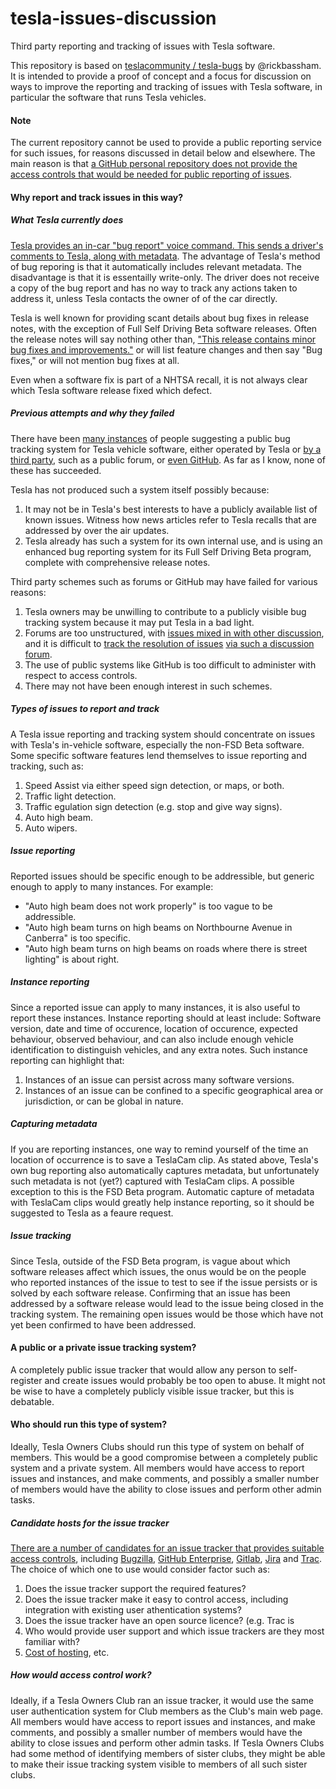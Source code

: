 # tesla-issues-discussion
Third party reporting and tracking of issues with Tesla software.

This repository is based on [teslacommunity / tesla-bugs](https://github.com/teslacommunity/tesla-bugs) by @rickbassham. It is intended to provide a proof of concept and a focus for discussion on ways to improve the reporting and tracking of issues with Tesla software, in particular the software that runs Tesla vehicles.

#### Note
The current repository cannot be used to provide a public reporting service for such issues, for reasons discussed in detail below and elsewhere. The main reason is that [a GitHub personal repository does not provide the access controls that would be needed for public reporting of issues](https://docs.github.com/en/account-and-profile/setting-up-and-managing-your-personal-account-on-github/managing-personal-account-settings/permission-levels-for-a-personal-account-repository#collaborator-access-for-a-repository-owned-by-a-personal-account).

#### Why report and track issues in this way?

##### What Tesla currently does

[Tesla provides an in-car "bug report" voice command. This sends a driver's comments to Tesla, along with metadata](https://www.tesla.com/ownersmanual/model3/en_gb/GUID-85DDA8E1-596D-4980-9C17-C4F4E0FAA280.html).
The advantage of Tesla's method of bug reporing is that it automatically includes relevant metadata.
The disadvantage is that it is essentailly write-only. The driver does not receive a copy of the bug report and has no way to track any actions taken to address it, unless Tesla contacts the owner of of the car directly.

Tesla is well known for providing scant details about bug fixes in release notes, with the exception of Full Self Driving Beta software releases.
Often the release notes will say nothing other than, ["This release contains minor bug fixes and improvements."](
https://teslascope.com/teslapedia/software/2021.4.18) or will list feature changes and then say "Bug fixes," or will not mention bug fixes at all.

Even when a software fix is part of a NHTSA recall, it is not always clear which Tesla software release fixed which defect.

##### Previous attempts and why they failed

There have been [many instances](https://teslamotorsclub.com/tmc/threadloom/search?query=%22bug%20tracking%22&sort=date&tab=25) of people suggesting a public bug tracking system for Tesla vehicle software, either operated by Tesla or [by a third party](https://www.reddit.com/r/teslamotors/comments/ei6rd8/tesla_software_bugs_tracking_bugs_and_bug_fixes/), such as a public forum, or [even GitHub](https://github.com/teslacommunity/tesla-bugs). As far as I know, none of these has succeeded.

Tesla has not produced such a system itself possibly because:
1. It may not be in Tesla's best interests to have a publicly available list of known issues. Witness how news articles refer to Tesla recalls that are addressed by over the air updates.
2. Tesla already has such a system for its own internal use, and is using an enhanced bug reporting system for its Full Self Driving Beta program, complete with comprehensive release notes.

Third party schemes such as forums or GitHub may have failed for various reasons:
1. Tesla owners may be unwilling to contribute to a publicly visible bug tracking system because it may put Tesla in a bad light.
2. Forums are too unstructured, with [issues mixed in with other discussion](https://www.reddit.com/r/TeslaLounge/comments/xjq8nk/reporting_bug_to_tesla/), and it is difficult to [track the resolution of issues](https://www.reddit.com/r/teslamotors/comments/arj0sd/sentry_mode_201953_second_update_bug_fixed/) [via such a discussion forum](https://www.reddit.com/r/teslamotors/comments/g0pw39/sentry_mode_keeps_turning_off_since_the_2020125/).
3. The use of public systems like GitHub is too difficult to administer with respect to access controls.
4. There may not have been enough interest in such schemes.

##### Types of issues to report and track

A Tesla issue reporting and tracking system should concentrate on issues with Tesla's in-vehicle software, especially the non-FSD Beta software. Some specific software features lend themselves to issue reporting and tracking, such as:
1. Speed Assist via either speed sign detection, or maps, or both.
2. Traffic light detection.
3. Traffic egulation sign detection (e.g. stop and give way signs).
4. Auto high beam.
5. Auto wipers.

##### Issue reporting

Reported issues should be specific enough to be addressible, but generic enough to apply to many instances. For example:

* "Auto high beam does not work properly" is too vague to be addressible.
* "Auto high beam turns on high beams on Northbourne Avenue in Canberra" is too specific.
* "Auto high beam turns on high beams on roads where there is street lighting" is about right.

##### Instance reporting

Since a reported issue can apply to many instances, it is also useful to report these instances. 
Instance reporting should at least include:
Software version, date and time of occurence, location of occurence, expected behaviour, observed behaviour,
and can also include enough vehicle identification to distinguish vehicles, and any extra notes.
Such instance reporting can highlight that:
1. Instances of an issue can persist across many software versions.
2. Instances of an issue can be confined to a specific geographical area or jurisdiction, or can be global in nature.

##### Capturing metadata

If you are reporting instances, one way to remind yourself of the time an location of occurrence is to save a TeslaCam clip.
As stated above, Tesla's own bug reporting also automatically captures metadata, but unfortunately such metadata is not (yet?) captured with TeslaCam clips.
A possible exception to this is the FSD Beta program.
Automatic capture of metadata with TeslaCam clips would greatly help instance reporting, so it should be suggested to Tesla as a feaure request.

##### Issue tracking

Since Tesla, outside of the FSD Beta program, is vague about which software releases affect which issues, the onus would be on the people who reported instances of the issue to test to see if the issue persists or is solved by each software release. Confirming that an issue has been addressed by a software release would lead to the issue being closed in the tracking system. The remaining open issues would be those which have not yet been confirmed to have been addressed.

#### A public or a private issue tracking system?

A completely public issue tracker that would allow any person to self-register and create issues would probably be too open to abuse.
It might not be wise to have a completely publicly visible issue tracker, but this is debatable.

#### Who should run this type of system?

Ideally, Tesla Owners Clubs should run this type of system on behalf of members. 
This would be a good compromise between a completely public system and a private system.
All members would have access to report issues and instances, and make comments, and possibly a smaller number of members would have the ability to close issues and perform other admin tasks.

##### Candidate hosts for the issue tracker

[There are a number of candidates for an issue tracker that provides suitable access controls](https://en.wikipedia.org/wiki/Comparison_of_issue-tracking_systems), including [Bugzilla](https://www.bugzilla.org/), [GitHub Enterprise](https://docs.github.com/en/enterprise-server@3.6/admin/overview/about-github-for-enterprises), [Gitlab](https://docs.gitlab.com/ee/subscriptions/), [Jira](https://www.atlassian.com/software/jira) and [Trac](https://trac.edgewall.org/).
The choice of which one to use would consider factor such as:
1. Does the issue tracker support the required features?
2. Does the issue tracker make it easy to control access, including integration with existing user athentication systems?
3. Does the issue tracker have an open source licence? (e.g. Trac is 
4. Who would provide user support and which issue trackers are they most familiar with?
5. [Cost of hosting](https://trac.edgewall.org/wiki/CommercialServices), etc.

##### How would access control work?

Ideally, if a Tesla Owners Club ran an issue tracker, it would use the same user authentication system for Club members as the Club's main web page.
All members would have access to report issues and instances, and make comments, and possibly a smaller number of members would have the ability to close issues and perform other admin tasks.
If Tesla Owners Clubs had some method of identifying members of sister clubs, they might be able to make their issue tracking system visible to members of all such sister clubs.
